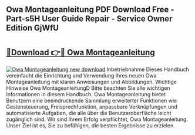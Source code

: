 ## Owa Montageanleitung PDF Download Free - Part-s5H User Guide Repair - Service Owner Edition GjWfU

# <h2><a href="http://df6h7a.blite.top/?on=Owa+Montageanleitung">🔗Download 👉🔴 Owa Montageanleitung</a></h2>

[![Owa Montageanleitung new download](https://i.imgur.com/lujVjoI.png)](http://df6h7a.blite.top/?on=Owa+Montageanleitung)
Inbetriebnahme Dieses Handbuch vereinfacht die Einrichtung und Verwendung Ihres neuen Owa Montageanleitung mit klaren Anweisungen und Abbildungen. Wichtige Hinweise Owa MontageanleitungD Bitte beachten Sie alle wichtigen Informationen in diesem Handbuch. Owa Montageanleitung bietet Benutzern eine beeindruckende Sammlung erweiterter Funktionen wie Gestensteuerung, Freisprechfunktion, anpassbare Verknüpfungen und automatisierte Aufgaben, die alle über die Benutzeroberfläche leicht zugänglich sind. Wir sind Ihrem Erfolg verpflichtet, Owa Montageanleitung. Unser Ziel ist es, Sie zu befähigen, die besten Ergebnisse zu erzielen.
